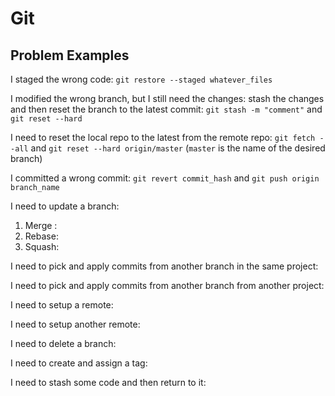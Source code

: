 # Git

## Problem Examples

I staged the wrong code: `git restore --staged whatever_files`

I modified the wrong branch, but I still need the changes: stash the changes and then reset the branch to the latest commit: `git stash -m "comment"` and `git reset --hard`

I need to reset the local repo to the latest from the remote repo: `git fetch --all` and `git reset --hard origin/master` (`master` is the name of the desired branch)

I committed a wrong commit: `git revert commit_hash` and `git push origin branch_name`

I need to update a branch: 

1. Merge : 
2. Rebase: 
3. Squash: 

I need to pick and apply commits from another branch in the same project: 

I need to pick and apply commits from another branch from another project: 

I need to setup a remote: 

I need to setup another remote: 

I need to delete a branch: 

I need to create and assign a tag: 

I need to stash some code and then return to it: 
